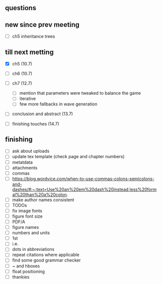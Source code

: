 ## questions

## new since prev meeting
- [ ] ch5 inheritance trees

## till next metting
- [x] ch5 (10.7)
- [ ] ch6 (10.7)
- [ ] ch7 (12.7)
    - [ ] mention that parameters were tweaked to balance the game
    - [ ] iterative
    - [ ] few more fallbacks in wave generation
- [ ] conclusion and abstract (13.7)
- [ ] finishing touches (14.7)


## finishing
- [ ] ask about uploads
- [ ] update tex template (check page and chapter numbers)
- [ ] metatdata
- [ ] attachments
- [ ] commas
- [ ] https://blog.wordvice.com/when-to-use-commas-colons-semicolons-and-dashes/#:~:text=Use%20an%20em%20dash%20instead,less%20formal%20than%20a%20colon.
- [ ] make author names consistent
- [ ] TODOs
- [ ] fix image fonts
- [ ] figure font size
- [ ] PDF/A
- [ ] figure names
- [ ] numbers and units
- [ ] 1st
- [ ] i.e.
- [ ] dots in abbreviations
- [ ] repeat citations where applicable
- [ ] find some good grammar checker
- [ ] ~ and hboxes
- [ ] float positioning
- [ ] thankies